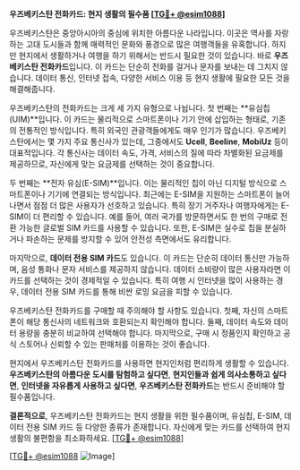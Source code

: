 **우즈베키스탄 전화카드: 현지 생활의 필수품 [[TG💪+ @esim1088](https://t.me/s/esim1088)]**

우즈베키스탄은 중앙아시아의 중심에 위치한 아름다운 나라입니다. 이곳은 역사를 자랑하는 고대 도시들과 함께 매력적인 문화와 풍경으로 많은 여행객들을 유혹합니다. 하지만 현지에서 생활하거나 여행을 하기 위해서는 반드시 필요한 것이 있습니다. 바로 **우즈베키스탄 전화카드**입니다. 이 카드는 단순히 전화를 걸거나 문자를 보내는 데 그치지 않습니다. 데이터 통신, 인터넷 접속, 다양한 서비스 이용 등 현지 생활에 필요한 모든 것을 해결해줍니다.

우즈베키스탄의 전화카드는 크게 세 가지 유형으로 나뉩니다. 첫 번째는 **유심칩(UIM)**입니다. 이 카드는 물리적으로 스마트폰이나 기기 안에 삽입하는 형태로, 기존의 전통적인 방식입니다. 특히 외국인 관광객들에게도 매우 인기가 많습니다. 우즈베키스탄에서는 몇 가지 주요 통신사가 있는데, 그중에서도 **Ucell**, **Beeline**, **MobiUz** 등이 대표적입니다. 각 통신사는 데이터 속도, 가격, 서비스의 질에 따라 차별화된 요금제를 제공하므로, 자신에게 맞는 요금제를 선택하는 것이 중요합니다.

두 번째는 **전자 유심(E-SIM)**입니다. 이는 물리적인 칩이 아닌 디지털 방식으로 스마트폰이나 기기에 연결되는 방식입니다. 최근에는 E-SIM을 지원하는 스마트폰이 늘어나면서 점점 더 많은 사용자가 선호하고 있습니다. 특히 장기 거주자나 여행자에게는 E-SIM이 더 편리할 수 있습니다. 예를 들어, 여러 국가를 방문하면서도 한 번의 구매로 전환 가능한 글로벌 SIM 카드를 사용할 수 있습니다. 또한, E-SIM은 실수로 칩을 분실하거나 파손하는 문제를 방지할 수 있어 안전성 측면에서도 유리합니다.

마지막으로, **데이터 전용 SIM 카드**도 있습니다. 이 카드는 단순히 데이터 통신만 가능하며, 음성 통화나 문자 서비스를 제공하지 않습니다. 데이터 소비량이 많은 사용자라면 이 카드를 선택하는 것이 경제적일 수 있습니다. 특히 여행 시 인터넷을 많이 사용하는 경우, 데이터 전용 SIM 카드를 통해 비싼 로밍 요금을 피할 수 있습니다.

우즈베키스탄 전화카드를 구매할 때 주의해야 할 사항도 있습니다. 첫째, 자신의 스마트폰이 해당 통신사의 네트워크와 호환되는지 확인해야 합니다. 둘째, 데이터 속도와 데이터 용량을 충분히 비교하여 선택해야 합니다. 마지막으로, 구매 시 정품인지 확인하고 공식 스토어나 신뢰할 수 있는 판매처를 이용하는 것이 좋습니다.

현지에서 우즈베키스탄 전화카드를 사용하면 현지인처럼 편리하게 생활할 수 있습니다. **우즈베키스탄의 아름다운 도시를 탐험하고 싶다면**, **현지인들과 쉽게 의사소통하고 싶다면**, **인터넷을 자유롭게 사용하고 싶다면**, **우즈베키스탄 전화카드**는 반드시 준비해야 할 필수품입니다.

**결론적으로**, 우즈베키스탄 전화카드는 현지 생활을 위한 필수품이며, 유심칩, E-SIM, 데이터 전용 SIM 카드 등 다양한 종류가 존재합니다. 자신에게 맞는 카드를 선택하여 현지 생활의 불편함을 최소화하세요. [[TG💪+ @esim1088](https://t.me/s/esim1088)]

[[TG💪+ @esim1088](https://t.me/s/esim1088) ![Image](https://i.postimg.cc/Y0z9fWf4/image.png)]